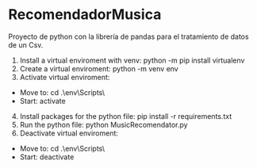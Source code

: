 # RecomendadorMusica
Proyecto de python con la librería de pandas para el tratamiento de datos de un Csv.

1. Install a virtual enviroment with venv: python -m pip install virtualenv 
2. Create a virtual enviroment: python -m venv env
3. Activate virtual enviroment:
 - Move to: cd .\env\Scripts\
 - Start: activate
4. Install packages for the python file: pip install -r requirements.txt
5. Run the python file: python MusicRecomendator.py
6. Deactivate virtual enviroment:
- Move to: cd .\env\Scripts\
 - Start: deactivate
